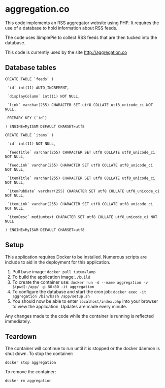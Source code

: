 aggregation.co
==============
This code implements an RSS aggregator website using PHP.  It requires the use of a database to hold information about RSS feeds.

The code uses SimplePie to collect RSS feeds that are then tucked into the
database.

This code is currently used by the site http://aggregation.co

Database tables
---------------

```
CREATE TABLE `feeds` (

 `id` int(11) AUTO_INCREMENT,

 `displayColumn` int(11) NOT NULL,

 `link` varchar(255) CHARACTER SET utf8 COLLATE utf8_unicode_ci NOT NULL,
 
 PRIMARY KEY (`id`)

) ENGINE=MyISAM DEFAULT CHARSET=utf8

CREATE TABLE `items` (

 `id` int(11) NOT NULL,

 `feedTitle` varchar(255) CHARACTER SET utf8 COLLATE utf8_unicode_ci NOT NULL,

 `feedLink` varchar(255) CHARACTER SET utf8 COLLATE utf8_unicode_ci NOT NULL,

 `itemTitle` varchar(255) CHARACTER SET utf8 COLLATE utf8_unicode_ci NOT NULL,

 `itemPubDate` varchar(255) CHARACTER SET utf8 COLLATE utf8_unicode_ci NOT NULL,

 `itemLink` varchar(255) CHARACTER SET utf8 COLLATE utf8_unicode_ci NOT NULL,

 `itemDesc` mediumtext CHARACTER SET utf8 COLLATE utf8_unicode_ci NOT NULL

) ENGINE=MyISAM DEFAULT CHARSET=utf8

```

Setup
-----

This application requires Docker to be installed. Numerous scripts are include to aid in the deployment for this application.  

1. Pull base image: `docker pull tutum/lamp` 
2. To build the application image:`./build`
3. To create the container use: `docker run -d --name aggregation -v $(pwd):/app/ -p 80:80 -it aggregation`
4. To configure the database and start the cron job: `docker exec -it aggregation /bin/bash /app/setup.sh`
5. You should now be able to enter `localhost/index.php` into your browser to view the application. Updates are made every minute.  

Any changes made to the code while the container is running is reflected immediately. 

Teardown
--------

The container will continue to run until it is stopped or the docker daemon is shut down. To stop the container:  

```
docker stop aggregation
```

To remove the container: 

```
docker rm aggregation
```

